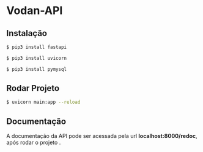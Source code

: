 # Vodan-API

## Instalação
``` sh
$ pip3 install fastapi
```
``` sh
$ pip3 install uvicorn
```
``` sh
$ pip3 install pymysql
```

## Rodar Projeto
``` sh
$ uvicorn main:app --reload   
```

## Documentação
A documentação da API pode ser acessada pela url **localhost:8000/redoc**, após rodar o projeto .

